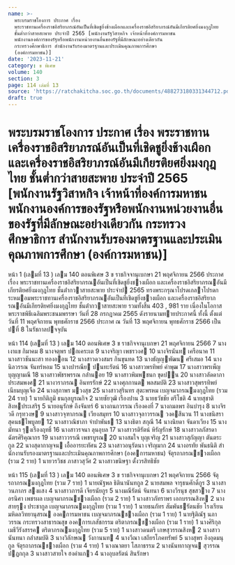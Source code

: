 ```yaml
---
name: >-
  พระบรมราชโองการ ประกาศ เรื่อง
  พระราชทานเครื่องราชอิสริยาภรณ์อันเป็นที่เชิดชูยิ่งช้างเผือกและเครื่องราชอิสริยาภรณ์อันมีเกียรติยศยิ่งมงกุฎไทย
  ชั้นต่ำกว่าสายสะพาย ประจำปี 2565 [พนักงานรัฐวิสาหกิจ เจ้าหน้าที่องค์การมหาชน
  พนักงานองค์การของรัฐหรือพนักงานหน่วยงานอื่นของรัฐที่มีลักษณะอย่างเดียวกัน
  กระทรวงศึกษาธิการ สำนักงานรับรองมาตรฐานและประเมินคุณภาพการศึกษา
  (องค์การมหาชน)]
date: '2023-11-21'
category: ข พิเศษ
volume: 140
section: 3
page: 114 เล่มที่ 13
source: 'https://ratchakitcha.soc.go.th/documents/488273180331344712.pdf'
draft: true
---
```


# พระบรมราชโองการ ประกาศ เรื่อง พระราชทานเครื่องราชอิสริยาภรณ์อันเป็นที่เชิดชูยิ่งช้างเผือกและเครื่องราชอิสริยาภรณ์อันมีเกียรติยศยิ่งมงกุฎไทย ชั้นต่ำกว่าสายสะพาย ประจำปี 2565 [พนักงานรัฐวิสาหกิจ เจ้าหน้าที่องค์การมหาชน พนักงานองค์การของรัฐหรือพนักงานหน่วยงานอื่นของรัฐที่มีลักษณะอย่างเดียวกัน กระทรวงศึกษาธิการ สำนักงานรับรองมาตรฐานและประเมินคุณภาพการศึกษา (องค์การมหาชน)]

หน้า 1 (เลมที่ 13 ) เลม 140 ตอนพิเศษ 3 ข ราชกิจจานุเบกษา 21 พฤศจิกายน 2566 ประกาศ เรื่อง พระราชทานเครื่องราชอิสริยาภรณอันเป็นที่เชิดชูยิ่งชางเผือก และเครื่องราชอิสริยาภรณอันมีเกียรติยศยิ่งมงกุฎไทย ชั้นต่ํากวาสายสะพาย ประจําป 2565 ทรงพระกรุณาโปรดเกลาโปรดกระหมอมพระราชทานเครื่องราชอิสริยาภรณอันเป็นที่เชิดชูยิ่งชางเผือก และเครื่องราชอิสริยาภรณอันมีเกียรติยศยิ่งมงกุฎไทย ชั้นต่ํากวาสายสะพาย รวมทั้งสิ้น 403 , 981 ราย เนื่องในโอกาสพระราชพิธีเฉลิมพระชนมพรรษา วันที่ 28 กรกฎาคม 2565 ดังรายนามทายประกาศนี้ ทั้งนี้ ตั้งแต่วันที่ 11 พฤศจิกายน พุทธศักราช 2566 ประกาศ ณ วันที่ 13 พฤศจิกายน พุทธศักราช 2566 เป็นปที่ 8 ในรัชกาลปจจุบัน

หน้า 114 (เลมที่ 13 ) เลม 140 ตอนพิเศษ 3 ข ราชกิจจานุเบกษา 21 พฤศจิกายน 2566 7 นางเงาแข กิมาคม 8 นางจตุพร ปกเคระเต 9 นางจริญา เพชรวงศ 10 นางจิรนันท เครือนาค 11 นางสาวชันนะสา ทองออน 12 นางสาวดวงสมร กินขุนทด 13 นางธัญญพัฒน ศรีเสมอ 14 นางนิลวรรณ จันทร์หอม 15 นางปารณีย ปนทะรัตน์ 16 นางสาวพรทิพย์ คําพุฒ 17 นางสาวพรเพ็ญ บุญญามณี 18 นางสาวพัชรพรรณ กล่ํานอย 19 นางสาวพิมพชนก ขุดปน 20 นางสาวลัดดาภา ประสมพงศ 21 นางวราภรณ อินทรรักษ์ 22 นางศุภกานต พลสมบัติ 23 นางสาวสุพรรทิพย์ เนียมบุญเจือ 24 นางสุภาพร มวงสุข 25 นางสาวสุรินทร สุตะพรหม เบญจมาภรณมงกุฎไทย (รวม 24 ราย) 1 นายกิติภูมิ ธนกุลบูรณกิจ 2 นายชัยวุฒิ เรืองปาน 3 นายธวัชชัย ตรีโชติ 4 นายสุชาติ สิงหประเสริฐ 5 นายอนุรักษ์ ถึงจันทร์ 6 นางกนกวรรณ เรืองคงที่ 7 นางกมลพร อินบํารุง 8 นางจิรวดี กรุทวงษ 9 นางสาวจุฑาภรณ เวียงสมุทร 10 นางสาวจุลาวรรณ วงคสีนวน 11 นางชนิสรา สุคนธไพบูลย 12 นางสาวณิชาภา จําปาพันธ 13 นางธิตา สกุณี 14 นางนิยดา จันดาเวียง 15 นางมัทนา รุงเรืองฤทธิ์ 16 นางสาวรจนา ลุนอุบล 17 นางสาวรติรัตน์ หิรัญรักษ์ 18 นางสาวลภัสรดา ฉัตรศิริคุณากร 19 นางสาววรรณี เพชรบูรณ 20 นางสมใจ บุญเจริญ 21 นางสาวสุกัญญา ตันตระกูล 22 นางสุดากาญจน เอื้ออารยะทัศน 23 นางสาวอนุรัตนา เจริญมาก 24 นางอรทัย พันธนิติ สํานักงานรับรองมาตรฐานและประเมินคุณภาพการศึกษา (องคการมหาชน) จัตุรถาภรณชางเผือก (รวม 2 ราย) 1 นายวรวิชช ภาสาวสุวัศ 2 นางสาวขนิษฐา ตั้งวรสิทธิชัย

หน้า 115 (เลมที่ 13 ) เลม 140 ตอนพิเศษ 3 ข ราชกิจจานุเบกษา 21 พฤศจิกายน 2566 จัตุรถาภรณมงกุฎไทย (รวม 7 ราย) 1 นายณัฐพล ธิตินานันทกูล 2 นายสมพล จารุธนศักดิ์กูร 3 นางสาวนภาภร สงแสง 4 นางสาวภารดี เจียรนัยกูร 5 นางมณีรัตน์ จันทนา 6 นางวีรนุช สุขสวาง 7 นางอรนิศา เพชรผล เบญจมาภรณชางเผือก (รวม 2 ราย) 1 นางสาวภัทราพร เอกบรรณสิงห 2 นางสายรุง ประชากูล เบญจมาภรณมงกุฎไทย (รวม 1 ราย) 1 นายธนภัทร สัมพันธรัตนชัย โรงเรียนมหิดลวิทยานุสรณ องคการมหาชน เบญจมาภรณชางเผือก (รวม 1 ราย) 1 นายฐิติณัฐ นภาวรรณ กระทรวงสาธารณสุข องคการเภสัชกรรม ตริตาภรณชางเผือก (รวม 1 ราย) 1 นางศิริกุล เมธีวีรังสรรค ตริตาภรณมงกุฎไทย (รวม 5 ราย) 1 นางสาวดนตรี เกษสุวรรณสิงห 2 นางสาวนันทนา กล่ําสมบัติ 3 นางวิลักษณ วังกานนท 4 นางวีณา เสถียรโภคทรัพย์ 5 นางสุพร อิงอุดมนุกูล จัตุรถาภรณชางเผือก (รวม 4 ราย) 1 นางณาตยา โสภาธรรม 2 นางนันทกาญจน สุวรรณปฎกกุล 3 นางสาวสายใจ ฮงคําแกว 4 นางอุบลรัตน์ สินรักษา
